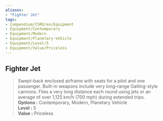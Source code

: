 ```yaml
---
aliases:
- "Fighter Jet"
tags:
- Compendium/CSRD/en/Equipment
- Equipment/Contemporary
- Equipment/Modern
- Equipment/Planetary-Vehicle
- Equipment/Level/5
- Equipment/Value/Priceless
---
```


  
## Fighter Jet  
  
>Swept-back enclosed airframe with seats for a pilot and one passenger. Built-in weapons include very long-range Gatling-style cannons. Flies a very long distance each round using jets or an average of over 1,125 km/h (700 mph) during extended trips.  
> **Options :** Contemporary, Modern, Planetary Vehicle  
> **Level :** 5  
> **Value :** Priceless